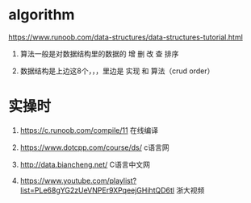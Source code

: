 # algorithm
  https://www.runoob.com/data-structures/data-structures-tutorial.html  
  1. 算法一般是对数据结构里的数据的  增  删 改  查  排序

  2. 数据结构是上边这8个，，，里边是 实现 和 算法（crud order）


# 实操时

  1. https://c.runoob.com/compile/11   在线编译

  2. https://www.dotcpp.com/course/ds/ c语言网

  3. http://data.biancheng.net/        C语言中文网

  4. https://www.youtube.com/playlist?list=PLe68gYG2zUeVNPEr9XPqeejGHihtQD6tl    浙大视频



